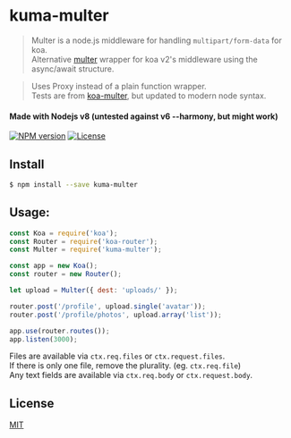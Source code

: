 # kuma-multer

> Multer is a node.js middleware for handling `multipart/form-data` for koa.\
> Alternative [multer] wrapper for koa v2's middleware using the async/await structure.

> Uses Proxy instead of a plain function wrapper.\
> Tests are from [koa-multer][koa-multer], but updated to modern node syntax.

#### Made with Nodejs v8 (untested against v6 --harmony, but might work)

[![NPM version][npm-img]][npm-url]
[![License][license-img]][license-url]


## Install

```sh
$ npm install --save kuma-multer
```

## Usage:

```js
const Koa = require('koa');
const Router = require('koa-router');
const Multer = require('kuma-multer');

const app = new Koa();
const router = new Router();

let upload = Multer({ dest: 'uploads/' });

router.post('/profile', upload.single('avatar'));
router.post('/profile/photos', upload.array('list'));

app.use(router.routes());
app.listen(3000);
```
Files are available via `ctx.req.files` or `ctx.request.files`.\
If there is only one file, remove the plurality. (eg. `ctx.req.file`)\
Any text fields are available via `ctx.req.body` or `ctx.request.body`.

## License

  [MIT](LICENSE)


[npm-img]: https://img.shields.io/npm/v/kuma-multer.svg?style=flat-square
[npm-url]: https://npmjs.org/package/kuma-multer
[license-img]: https://img.shields.io/badge/license-MIT-green.svg?style=flat-square
[license-url]: LICENSE
[multer]: https://github.com/expressjs/multer
[koa-multer]: https://github.com/koajs/multer
